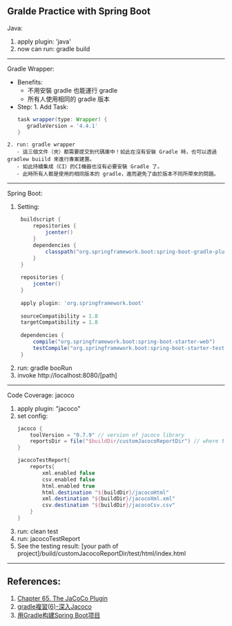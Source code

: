 Gralde Practice with Spring Boot
----------------------------------------------------------
Java:
  1. apply plugin: 'java'
  2. now can run: gradle build 
----------------------------------------------------------
Gradle Wrapper:  
  *  Benefits:   
     * 不用安裝 gradle 也能運行 gradle
     * 所有人使用相同的 gradle 版本
  *  Step:
    1. Add Task:
        ```groovy
       task wrapper(type: Wrapper) {
           gradleVersion = '4.4.1'
       }
        ```
    2. run: gradle wrapper 
       - 這三個文件（夾）都需要提交到代碼庫中！如此在沒有安裝 Gradle 時，也可以透過 gradlew buiild 來進行專案建置。
       - 如此持續集成（CI）的CI機器也沒有必要安裝 Gradle 了。
       - 此時所有人都是使用的相同版本的 gradle，進而避免了由於版本不同所帶來的問題。
----------------------------------------------------------
Spring Boot:
  1. Setting:
     ```groovy
      buildscript {
          repositories {
              jcenter()
          }
          dependencies {
              classpath("org.springframework.boot:spring-boot-gradle-plugin:1.5.9.RELEASE")
          }
      }
      
      repositories {
          jcenter()
      }
      
      apply plugin: 'org.springframework.boot'
      
      sourceCompatibility = 1.8
      targetCompatibility = 1.8
      
      dependencies {
          compile("org.springframework.boot:spring-boot-starter-web")
          testCompile("org.springframework.boot:spring-boot-starter-test")
      }
     ``` 
  2. run: gradle booRun
 3. invoke http://localhost:8080/[path]
----------------------------------------------------------
Code Coverage: jacoco
1. apply plugin: "jacoco"
2. set config:
    ```groovy
    jacoco {
        toolVersion = "0.7.9" // version of jacoco library
        reportsDir = file("$buildDir/customJacocoReportDir") // where to store reports
    }
    
    jacocoTestReport{
        reports{
            xml.enabled false
            csv.enabled false
            html.enabled true
            html.destination "${buildDir}/jacocoHtml"
            xml.destination "${buildDir}/jacocoXml.xml"
            csv.destination "${buildDir}/jacocoCsv.csv"
        }
    }
    ```
3. run: clean test
4. run: jacocoTestReport
5. See the testing result: [your path of project]/build/customJacocoReportDir/test/html/index.html

----------------------------------------------------------
## References:
1. [Chapter 65. The JaCoCo Plugin](https://docs.gradle.org/current/userguide/jacoco_plugin.html)
2. [gradle複習(6)-深入Jacoco](https://www.kancloud.cn/digest/itfootball-gradle/105819)
3. [用Gradle构建Spring Boot项目](http://www.cnblogs.com/davenkin/p/gradle-spring-boot.html)